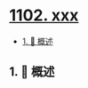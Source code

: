 # [1102. xxx](https://github.com/Tdahuyou/TNotes.leetcode/tree/main/notes/1102.%20xxx)

<!-- region:toc -->

- [1. 📝 概述](#1--概述)

<!-- endregion:toc -->

## 1. 📝 概述
